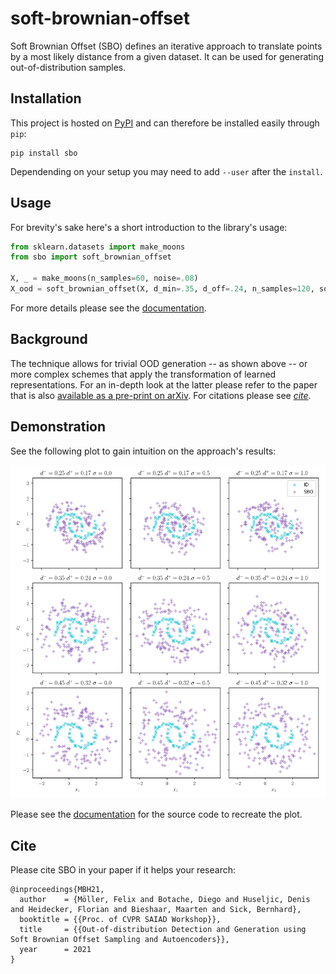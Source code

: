 # soft-brownian-offset
Soft Brownian Offset (SBO) defines an iterative approach to translate points by a most likely distance from a given dataset.
It can be used for generating out-of-distribution samples.

## Installation

This project is hosted on [PyPI](https://pypi.org/project/sbo/) and can therefore be installed easily through `pip`:

```
pip install sbo
```

Dependending on your setup you may need to add `--user` after the `install`.

## Usage

For brevity's sake here's a short introduction to the library's usage:

```python
from sklearn.datasets import make_moons
from sbo import soft_brownian_offset

X, _ = make_moons(n_samples=60, noise=.08)
X_ood = soft_brownian_offset(X, d_min=.35, d_off=.24, n_samples=120, softness=0)
```

For more details please see the [documentation](https://soft-brownian-offset.readthedocs.io/en/latest/).

## Background

The technique allows for trivial OOD generation -- as shown above -- or more complex schemes that apply the transformation of learned representations.
For an in-depth look at the latter please refer to the paper that is also [available as a pre-print on arXiv](https://arxiv.org/abs/2105.02965).
For citations please see [*cite*](#cite).

## Demonstration

See the following plot to gain intuition on the approach's results:

![demonstration](docs/img/sbo-demo.svg)

Please see the [documentation](https://soft-brownian-offset.readthedocs.io/en/latest/#demonstration) for the source code to recreate the plot.

## Cite

Please cite SBO in your paper if it helps your research:

```
@inproceedings{MBH21,
  author    = {Möller, Felix and Botache, Diego and Huseljic, Denis and Heidecker, Florian and Bieshaar, Maarten and Sick, Bernhard},
  booktitle = {{Proc. of CVPR SAIAD Workshop}},
  title     = {{Out-of-distribution Detection and Generation using Soft Brownian Offset Sampling and Autoencoders}},
  year      = 2021
}
```

